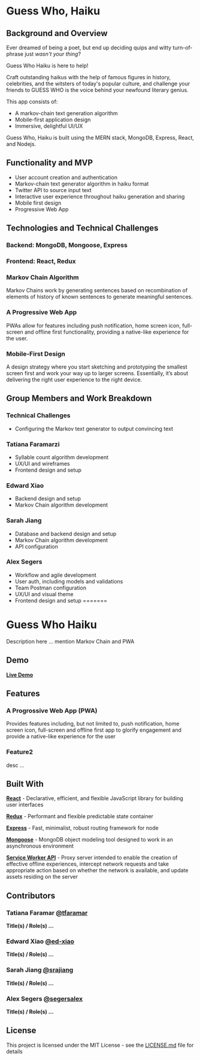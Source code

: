 # Guess Who, Haiku

## Background and Overview

Ever dreamed of being a poet, but end up deciding quips and witty turn-of-phrase just _wasn't your thing_?

Guess Who Haiku is here to help! 

Craft outstanding haikus with the help of famous figures in history, celebrities, and the witsters of today's popular culture, and challenge your friends to GUESS WHO is the voice behind your newfound literary genius. 

This app consists of:

* A markov-chain text generation algorithm
* Mobile-first application design
* Immersive, delightful UI/UX

Guess Who, Haiku is built using the MERN stack, MongoDB, Express, React, and Nodejs.

## Functionality and MVP

* User account creation and authentication
* Markov-chain text generator algorithm in haiku format
* Twitter API to source input text
* Interactive user experience throughout haiku generation and sharing
* Mobile first design
* Progressive Web App

## Technologies and Technical Challenges

### Backend: MongoDB, Mongoose, Express

### Frontend: React, Redux

### Markov Chain Algorithm
Markov Chains work by generating sentences based on recombination of elements of history of known sentences to generate meaningful sentences.

### A Progressive Web App
PWAs allow for features including push notification, home screen icon, full-screen and offline first functionality, providing a native-like experience for the user.

### Mobile-First Design
A design strategy where you start sketching and prototyping the smallest screen first and work your way up to larger screens. Essentially, it’s about delivering the right user experience to the right device.

## Group Members and Work Breakdown

### Technical Challenges
- Configuring the  Markov text generator to output convincing text

### Tatiana Faramarzi

* Syllable count algorithm development
* UX/UI and wireframes
* Frontend design and setup

### Edward Xiao

* Backend design and setup
* Markov Chain algorithm development

### Sarah Jiang

* Database and backend design and setup
* Markov Chain algorithm development
* API configuration

### Alex Segers

* Workflow and agile development
* User auth, including models and validations
* Team Postman configuration
* UX/UI and visual theme
* Frontend design and setup
=======
# Guess Who Haiku

Description here ... mention Markov Chain and PWA

## Demo
**[Live Demo](https://<heroku-url>)**


## Features

### A Progrossive Web App (PWA)

Provides features including, but not limited to, push notification, home screen icon, full-screen and offline first app to glorify engagement and provide a native-like experience for the user


### Feature2

desc ...


## Built With

**[React](https://www.npmjs.com/package/react)** - Declarative, efficient, and flexible JavaScript library for building user interfaces

**[Redux](https://www.npmjs.com/package/redux)** - Performant and flexible predictable state container

**[Express](https://www.npmjs.com/package/express)** - Fast, minimalist, robust routing framework for node

**[Mongoose](https://www.npmjs.com/package/mongoose)** - MongoDB object modeling tool designed to work in an asynchronous environment

**[Service Worker API](https://developer.mozilla.org/en-US/docs/Web/API/Service_Worker_API)** - Proxy server intended to enable the creation of effective offline experiences, intercept network requests and take appropriate action based on whether the network is available, and update assets residing on the server

## Contributors

### Tatiana Faramar [@tfaramar](https://github.com/tfaramar/)

**Title(s) / Role(s) ...**

### Edward Xiao [@ed-xiao](https://github.com/ed-xiao/)

**Title(s) / Role(s) ...**

### Sarah Jiang [@srajiang](https://github.com/srajiang/)

**Title(s) / Role(s) ...**

### Alex Segers [@segersalex](https://github.com/segersalex/)

**Title(s) / Role(s) ...**

## License

This project is licensed under the MIT License - see the [LICENSE.md](https://github.com/segersalex/guess-who-haiku/LICENSE.md) file for details
